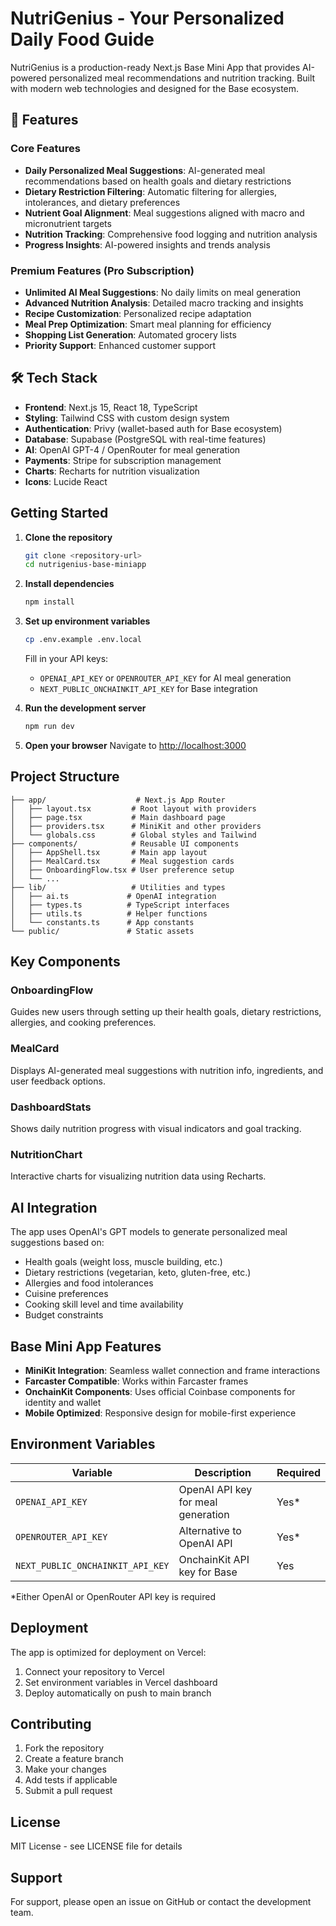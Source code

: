 # NutriGenius - Your Personalized Daily Food Guide

NutriGenius is a production-ready Next.js Base Mini App that provides AI-powered personalized meal recommendations and nutrition tracking. Built with modern web technologies and designed for the Base ecosystem.

## 🚀 Features

### Core Features
- **Daily Personalized Meal Suggestions**: AI-generated meal recommendations based on health goals and dietary restrictions
- **Dietary Restriction Filtering**: Automatic filtering for allergies, intolerances, and dietary preferences
- **Nutrient Goal Alignment**: Meal suggestions aligned with macro and micronutrient targets
- **Nutrition Tracking**: Comprehensive food logging and nutrition analysis
- **Progress Insights**: AI-powered insights and trends analysis

### Premium Features (Pro Subscription)
- **Unlimited AI Meal Suggestions**: No daily limits on meal generation
- **Advanced Nutrition Analysis**: Detailed macro tracking and insights
- **Recipe Customization**: Personalized recipe adaptation
- **Meal Prep Optimization**: Smart meal planning for efficiency
- **Shopping List Generation**: Automated grocery lists
- **Priority Support**: Enhanced customer support

## 🛠 Tech Stack

- **Frontend**: Next.js 15, React 18, TypeScript
- **Styling**: Tailwind CSS with custom design system
- **Authentication**: Privy (wallet-based auth for Base ecosystem)
- **Database**: Supabase (PostgreSQL with real-time features)
- **AI**: OpenAI GPT-4 / OpenRouter for meal generation
- **Payments**: Stripe for subscription management
- **Charts**: Recharts for nutrition visualization
- **Icons**: Lucide React

## Getting Started

1. **Clone the repository**
   ```bash
   git clone <repository-url>
   cd nutrigenius-base-miniapp
   ```

2. **Install dependencies**
   ```bash
   npm install
   ```

3. **Set up environment variables**
   ```bash
   cp .env.example .env.local
   ```
   
   Fill in your API keys:
   - `OPENAI_API_KEY` or `OPENROUTER_API_KEY` for AI meal generation
   - `NEXT_PUBLIC_ONCHAINKIT_API_KEY` for Base integration

4. **Run the development server**
   ```bash
   npm run dev
   ```

5. **Open your browser**
   Navigate to [http://localhost:3000](http://localhost:3000)

## Project Structure

```
├── app/                    # Next.js App Router
│   ├── layout.tsx         # Root layout with providers
│   ├── page.tsx           # Main dashboard page
│   ├── providers.tsx      # MiniKit and other providers
│   └── globals.css        # Global styles and Tailwind
├── components/            # Reusable UI components
│   ├── AppShell.tsx       # Main app layout
│   ├── MealCard.tsx       # Meal suggestion cards
│   ├── OnboardingFlow.tsx # User preference setup
│   └── ...
├── lib/                   # Utilities and types
│   ├── ai.ts             # OpenAI integration
│   ├── types.ts          # TypeScript interfaces
│   ├── utils.ts          # Helper functions
│   └── constants.ts      # App constants
└── public/               # Static assets
```

## Key Components

### OnboardingFlow
Guides new users through setting up their health goals, dietary restrictions, allergies, and cooking preferences.

### MealCard
Displays AI-generated meal suggestions with nutrition info, ingredients, and user feedback options.

### DashboardStats
Shows daily nutrition progress with visual indicators and goal tracking.

### NutritionChart
Interactive charts for visualizing nutrition data using Recharts.

## AI Integration

The app uses OpenAI's GPT models to generate personalized meal suggestions based on:
- Health goals (weight loss, muscle building, etc.)
- Dietary restrictions (vegetarian, keto, gluten-free, etc.)
- Allergies and food intolerances
- Cuisine preferences
- Cooking skill level and time availability
- Budget constraints

## Base Mini App Features

- **MiniKit Integration**: Seamless wallet connection and frame interactions
- **Farcaster Compatible**: Works within Farcaster frames
- **OnchainKit Components**: Uses official Coinbase components for identity and wallet
- **Mobile Optimized**: Responsive design for mobile-first experience

## Environment Variables

| Variable | Description | Required |
|----------|-------------|----------|
| `OPENAI_API_KEY` | OpenAI API key for meal generation | Yes* |
| `OPENROUTER_API_KEY` | Alternative to OpenAI API | Yes* |
| `NEXT_PUBLIC_ONCHAINKIT_API_KEY` | OnchainKit API key for Base | Yes |

*Either OpenAI or OpenRouter API key is required

## Deployment

The app is optimized for deployment on Vercel:

1. Connect your repository to Vercel
2. Set environment variables in Vercel dashboard
3. Deploy automatically on push to main branch

## Contributing

1. Fork the repository
2. Create a feature branch
3. Make your changes
4. Add tests if applicable
5. Submit a pull request

## License

MIT License - see LICENSE file for details

## Support

For support, please open an issue on GitHub or contact the development team.
